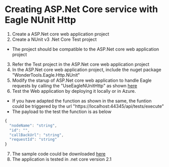 # Creating ASP.Net Core service with Eagle NUnit Http

1. Create a ASP.Net core web application project
2. Create a NUnit v3 .Net Core Test project
 * The project should be compatible to the ASP.Net core web application project
3. Refer the Test project in the ASP.Net core web application project
4. In the ASP.Net core web application project, include the nuget package "WonderTools.Eagle.Http.NUnit"
5. Modify the starup of ASP.Net core web application to handle Eagle requests by calling the "UseEagleNUnitHttp" as shown [here](https://raw.githubusercontent.com/WonderTools/Eagle.Documentation/master/Samples/S002-asp.net-core-middleware/code/EagleNUnitHttpAspNetCore/EagleNUnitHttpAspNetCore/Startup.cs)
6. Test the Web application by deploying it locally or in Azure.
* If you have adapted the function as shown in the same, the funtion could be triggered by the url "https://localhost:44345/api/tests/execute"
* The payload to the test the function is as below
```javascript
{
  "nodeName": "string",
  "id": "",
  "callBackUrl": "string",
  "requestId": "string"
}
```
7. The sample code could be downloaded [here](https://github.com/WonderTools/Eagle.Documentation/raw/master/Samples/S002-asp.net-core-middleware/code/EagleNUnitHttpAspNetCore.zip)
8. The application is tested in .net core version 2.1

